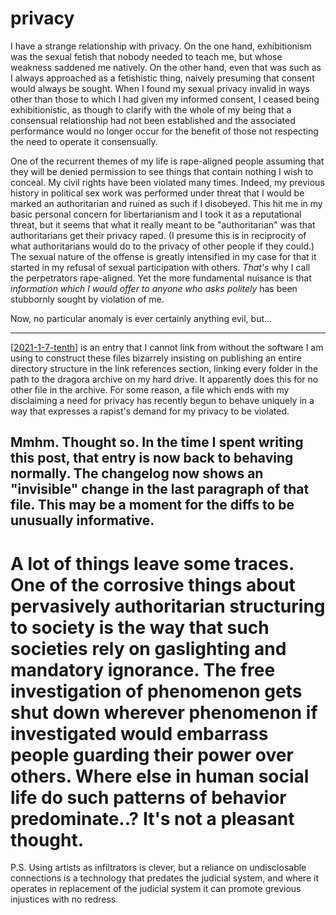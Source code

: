 # privacy

I have a strange relationship with privacy.  On the one hand, exhibitionism was the sexual fetish that nobody needed to teach me, but whose weakness saddened me natively.  On the other hand, even that was such as I always approached as a fetishistic thing, naively presuming that consent would always be sought.  When I found my sexual privacy invalid in ways other than those to which I had given my informed consent, I ceased being exhibitionistic, as though to clarify with the whole of my being that a consensual relationship had not been established and the associated performance would no longer occur for the benefit of those not respecting the need to operate it consensually.

One of the recurrent themes of my life is rape-aligned people assuming that they will be denied permission to see things that contain nothing I wish to conceal.  My civil rights have been violated many times.  Indeed, my previous history in political sex work was performed under threat that I would be marked an authoritarian and ruined as such if I disobeyed.  This hit me in my basic personal concern for libertarianism and I took it as a reputational threat, but it seems that what it really meant to be "authoritarian" was that authoritarians get their privacy raped.  (I presume this is in reciprocity of what authoritarians would do to the privacy of other people if they could.)  The sexual nature of the offense is greatly intensified in my case for that it started in my refusal of sexual participation with others.  *That's* why I call the perpetrators rape-aligned.  Yet the more fundamental nuisance is that *information which I would offer to anyone who asks politely* has been stubbornly sought by violation of me.

Now, no particular anomaly is ever certainly anything evil, but...

---
[[2021-1-7-tenth]] is an entry that I cannot link from without the software I am using to construct these files bizarrely insisting on publishing an entire directory structure in the link references section, linking every folder in the path to the dragora archive on my hard drive.  It apparently does this for no other file in the archive.  For some reason, a file which ends with my disclaiming a need for privacy has recently begun to behave uniquely in a way that expresses a rapist's demand for my privacy to be violated.

Mmhm.  Thought so.  In the time I spent writing this post, that entry is now back to behaving normally.  The changelog now shows an "invisible" change in the last paragraph of that file.  This may be a moment for the diffs to be unusually informative.
---
A lot of things leave some traces.  One of the corrosive things about pervasively authoritarian structuring to society is the way that such societies rely on gaslighting and mandatory ignorance.  The free investigation of phenomenon gets shut down wherever phenomenon if investigated would embarrass people guarding their power over others.  Where else in human social life do such patterns of behavior predominate..?  It's not a pleasant thought.
===

P.S. Using artists as infiltrators is clever, but a reliance on undisclosable connections is a technology that predates the judicial system, and where it operates in replacement of the judicial system it can promote grevious injustices with no redress.

[//begin]: # "Autogenerated link references for markdown compatibility"
[2021-1-7-tenth]: 2021-1-7-tenth.md "2021-1-7-tenth"
[//end]: # "Autogenerated link references"